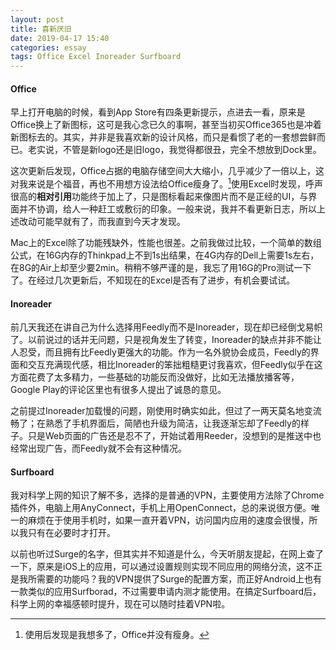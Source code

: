 ```yaml
---
layout: post
title: 喜新厌旧
date: 2019-04-17 15:40
categories: essay
tags: Office Excel Inoreader Surfboard
---
```


#### Office

早上打开电脑的时候，看到App Store有四条更新提示，点进去一看，原来是Office换上了新图标，这可是我心念已久的事啊，甚至当初买Office365也是冲着新图标去的。其实，并非是我喜欢新的设计风格，而只是看惯了老的一套想尝鲜而已。老实说，不管是新logo还是旧logo，我觉得都很丑，完全不想放到Dock里。

这次更新后发现，Office占据的电脑存储空间大大缩小，几乎减少了一倍以上，这对我来说是个福音，再也不用想方设法给Office瘦身了。[^1]使用Excel时发现，呼声很高的**相对引用**功能终于加上了，只是图标看起来像图片而不是正经的UI，与界面并不协调，给人一种赶工或敷衍的印象。一般来说，我并不看更新日志，所以上述改动可能早就有了，而我直到今天才发现。

Mac上的Excel除了功能残缺外，性能也很差。之前我做过比较，一个简单的数组公式，在16G内存的Thinkpad上不到1s出结果，在4G内存的Dell上需要1s左右，在8G的Air上却至少要2min。稍稍不够严谨的是，我忘了用16G的Pro测试一下了。在经过几次更新后，不知现在的Excel是否有了进步，有机会要试试。

#### Inoreader

前几天我还在讲自己为什么选择用Feedly而不是Inoreader，现在却已经倒戈易帜了。以前说过的话并无问题，只是视角发生了转变，Inoreader的缺点并非不能让人忍受，而且拥有比Feedly更强大的功能。作为一名外貌协会成员，Feedly的界面和交互充满现代感，相比Inoreader的笨拙粗糙更讨我喜欢，但Feedly似乎在这方面花费了太多精力，一些基础的功能反而没做好，比如无法播放播客等，Google Play的评论区里也有很多人提出了诚恳的意见。

之前提过Inoreader加载慢的问题，刚使用时确实如此，但过了一两天莫名地变流畅了；在熟悉了手机界面后，简陋也升级为简洁，让我逐渐忘却了Feedly的样子。只是Web页面的广告还是忍不了，开始试着用Reeder，没想到的是推送中也经常出现广告，而Feedly就不会有这种情况。

#### Surfboard

我对科学上网的知识了解不多，选择的是普通的VPN，主要使用方法除了Chrome插件外，电脑上用AnyConnect，手机上用OpenConnect，总的来说很方便。唯一的麻烦在于使用手机时，如果一直开着VPN，访问国内应用的速度会很慢，所以我只有在必要时才打开。

以前也听过Surge的名字，但其实并不知道是什么，今天听朋友提起，在网上查了一下，原来是iOS上的应用，可以通过设置规则实现不同应用的网络分流，这不正是我所需要的功能吗？我的VPN提供了Surge的配置方案，而正好Android上也有一款类似的应用Surfborad，不过需要申请内测才能使用。在搞定Surfboard后，科学上网的幸福感顿时提升，现在可以随时挂着VPN啦。



[^1]: 使用后发现是我想多了，Office并没有瘦身。